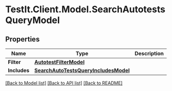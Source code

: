 # TestIt.Client.Model.SearchAutotestsQueryModel

## Properties

Name | Type | Description | Notes
------------ | ------------- | ------------- | -------------
**Filter** | [**AutotestFilterModel**](AutotestFilterModel.md) |  | [optional] 
**Includes** | [**SearchAutoTestsQueryIncludesModel**](SearchAutoTestsQueryIncludesModel.md) |  | [optional] 

[[Back to Model list]](../README.md#documentation-for-models) [[Back to API list]](../README.md#documentation-for-api-endpoints) [[Back to README]](../README.md)

